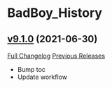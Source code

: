 # BadBoy_History

## [v9.1.0](https://github.com/funkydude/BadBoy_History/tree/v9.1.0) (2021-06-30)
[Full Changelog](https://github.com/funkydude/BadBoy_History/compare/v9.0.3...v9.1.0) [Previous Releases](https://github.com/funkydude/BadBoy_History/releases)

- Bump toc  
- Update workflow  
